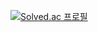[![Solved.ac
프로필](http://mazassumnida.wtf/api/v2/generate_badge?boj=mm1818)](https://solved.ac/mm1818)

